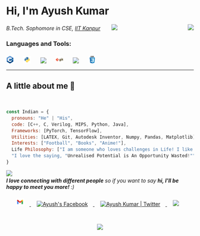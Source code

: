 <h1> Hi, I'm Ayush Kumar 
<!-- <img src="https://media.giphy.com/media/hvRJCLFzcasrR4ia7z/giphy.gif" width="25px"> <img align="right" alt="GIF" src="IMG_20210109_122338.jpg" width="260" height="190" />  -->
</h1>

<p><em>
B.Tech. Sophomore in CSE, <a href="https://www.iitk.ac.in/">IIT Kanpur</a> &nbsp;&nbsp; <img style="padding-left:1em" src="https://media.giphy.com/media/WUlplcMpOCEmTGBtBW/giphy.gif" width="30">
<img align="right" style="padding-top=1cm;" src="https://sokhonc.vercel.app/api/spotify"/>
</em></p>





<!-- <div> [![Spotify](https://sokhonc.vercel.app/api/spotify)]() </div> -->

<!-- <img align="left" width="100" height="100" src="http://www.fillmurray.com/100/100"> -->
<!-- ![image](https://sokhonc.vercel.app/api/spotify){: style="float: left"; margin-right: 10em; height="25%" width="25%"} -->

### **Languages and Tools:**  

<img style="align:left; padding-right:1em; padding-top:0.5em" height="20" src="https://raw.githubusercontent.com/github/explore/80688e429a7d4ef2fca1e82350fe8e3517d3494d/topics/cpp/cpp.png">&nbsp;&nbsp;&nbsp;<img style="padding-right:1em; padding-top:0.5em" height="20" src="https://raw.githubusercontent.com/github/explore/80688e429a7d4ef2fca1e82350fe8e3517d3494d/topics/python/python.png">&nbsp;&nbsp;&nbsp;<img style="padding-right:1em; padding-top:0.5em" height="20" src="https://raw.githubusercontent.com/simple-icons/simple-icons/develop/icons/arduino.svg">&nbsp;&nbsp;&nbsp;<img style="padding-right:1em; padding-top:0.5em" height="20" src="https://raw.githubusercontent.com/github/explore/80688e429a7d4ef2fca1e82350fe8e3517d3494d/topics/git/git.png">&nbsp;&nbsp;&nbsp;<img style="padding-right:1em; padding-top:0.5em" height="20" src="https://raw.githubusercontent.com/simple-icons/simple-icons/master/icons/html5.svg">&nbsp;&nbsp;&nbsp;<img style="padding-right:1em; padding-top:0.5em" height="20" src="https://raw.githubusercontent.com/github/explore/6c6508f34230f0ac0d49e847a326429eefbfc030/topics/css/css.png">
<br>
<hr>

## A little about me 🚀

<br>

```javascript
const Indian = {
  pronouns: "He" | "His",
  code: [C++, C, Verilog, MIPS, Python, Java],
  Frameworks: [PyTorch, TensorFlow],
  Utilities: [LATEX, Git, Autodesk Inventor, Numpy, Pandas, Matplotlib],
  Interests: ["Football", "Books", "Anime!"],
  Life Philosophy: ["I am someone who loves challenges in Life! I like working hard for my goals.", 
  "I love the saying, "Unrealised Potential is An Opportunity Wasted!""]
}
```
<img src="https://media.giphy.com/media/LnQjpWaON8nhr21vNW/giphy.gif" width="60"><br> <em><b>I love connecting with different people</b> so if you want to say <b>hi, I'll be happy to meet you more!</b> :)</em>

<p align="center">
  <a href="mailto:kumayu@iitk.ac.in">
    <img style="padding-right:1em; padding-top:0.5em" alt="Ayush's Facebook" width="22px" src="https://raw.githubusercontent.com/edent/SuperTinyIcons/master/images/svg/gmail.svg" />
  </a>&nbsp;&nbsp;&nbsp;
  <a href="https://www.facebook.com/HELLbender01/">
    <img style="padding-right:1em; padding-top:0.5em" alt="Ayush's Facebook" width="22px" src="https://raw.githubusercontent.com/peterthehan/peterthehan/master/assets/facebook.svg" />
  </a>&nbsp;&nbsp;&nbsp;
  <a href="https://twitter.com/kumayu_01">
    <img style="padding-right:1em; padding-top:0.5em" alt="Ayush Kumar | Twitter" width="22px" src="https://raw.githubusercontent.com/peterthehan/peterthehan/master/assets/twitter.svg" />
  </a>&nbsp;&nbsp;&nbsp;
  <a href="https://www.linkedin.com/in/kumayu0108/">
    <img style="padding-right:1em; padding-top:0.5em" lt="Ayush's LinkedIN" width="22px" src="https://raw.githubusercontent.com/peterthehan/peterthehan/master/assets/linkedin.svg" />
  </a>
</p>
<br>


<!-- [![Ayush's github stats](https://github-readme-stats.vercel.app/api?username=kumayu0108&count_private=true&show_icons=true&theme=dracula)](https://github.com/kumayu0108)&nbsp;&nbsp;&nbsp; -->
<p align="center">
  <img src="https://github-readme-stats.vercel.app/api?username=kumayu0108&count_private=true&show_icons=true&theme=dracula"/>
</p>
<!-- [![Top Langs](https://github-readme-stats.vercel.app/api/top-langs/?username=kumayu0108&show_icons=true&theme=blue)](https://github.com/kumayu0108) -->

<!-- <img align="right" style="padding-top=1cm;" src="https://github-readme-stats.vercel.app/api/top-langs/?username=kumayu0108&show_icons=true&theme=blue"/> -->
